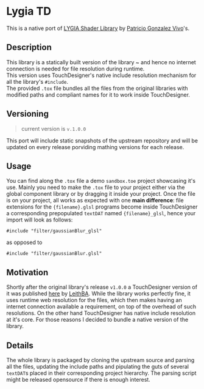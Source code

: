 # Lygia TD

This is a native port of [LYGIA Shader Library](https://github.com/patriciogonzalezvivo/lygia) by [Patricio Gonzalez Vivo](https://github.com/patriciogonzalezvivo)'s.

## Description

This library is a statically built version of the library ~ and hence no internet connection is needed for file resolution during runtime.  
This version uses TouchDesigner's native include resolution mechanism for all the library's `#include`.  
The provided `.tox` file bundles all the files from the original libraries with modified paths and compliant names for it to work inside TouchDesigner.

## Versioning
> current version is `v.1.0.0`

This port will include static snapshots of the upstream repository and will be updated on every release porviding mathing versions for each release.

## Usage

You can find along the `.tox` file a demo `sandbox.toe` project showcasing it's use.
Mainly you need to make the `.tox` file to your project either via the global component library or by dragging it inside your project.
Once the file is on your project, all works as expected with one **main difference**: file extensions for the `{filename}.glsl` programs become inside TouchDesigner a corresponding prepopulated `textDAT` named `{filename}_glsl`, hence your import will look as follows:

```
#include "filter/gaussianBlur_glsl"
```

as opposed to

```
#include "filter/gaussianBlur.glsl"
```

## Motivation

Shortly after the original library's release `v1.0.0` a TouchDesigner version of it was published [here](https://derivative.ca/community-post/asset/lygia-touchdesginer/66804) by [LeithBA](https://github.com/LeithBA).
While the library works perfectly fine, it uses runtime web resolution for the files, which then makes having an internet connection available a requirement, on top of the overhead of such resolutions.
On the other hand TouchDesigner has native include resolution at it's core.
For those reasons I decided to bundle a native version of the library.

## Details

The whole library is packaged by cloning the upstream source and parsing all the files, updating the include paths and pipulating the guts of several `textDAT`s placed in their corresponding project hierarchy.
The parsing script might be released opensource if there is enough interest.
